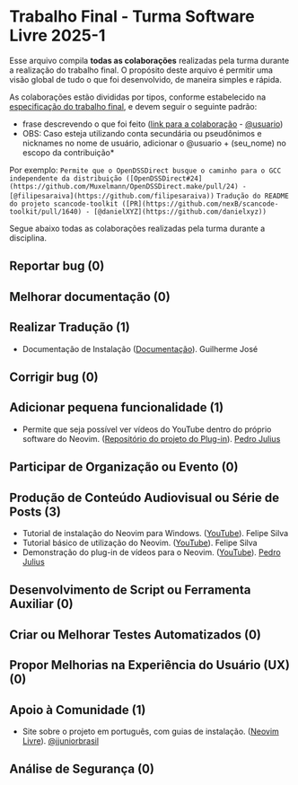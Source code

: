 # Trabalho Final - Turma Software Livre 2025-1

Esse arquivo compila **todas as colaborações** realizadas pela turma durante a realização do trabalho final.
O propósito deste arquivo é permitir uma visão global de tudo o que foi desenvolvido, de maneira simples e rápida.

As colaborações estão divididas por tipos, conforme estabelecido na [especificação do trabalho final](README.md), e devem seguir o seguinte padrão:

- frase descrevendo o que foi feito ([link para a colaboração]() - [@usuario]())
- OBS: Caso esteja utilizando conta secundária ou pseudônimos e nicknames no nome de usuário, adicionar o @usuario + (seu_nome) no escopo da contribuição\*

Por exemplo:
`Permite que o OpenDSSDirect busque o caminho para o GCC independente da distribuição ([OpenDSSDirect#24](https://github.com/Muxelmann/OpenDSSDirect.make/pull/24) - [@filipesaraiva](https://github.com/filipesaraiva))`
`Tradução do README do projeto scancode-toolkit ([PR](https://github.com/nexB/scancode-toolkit/pull/1640) - [@danielXYZ](https://github.com/danielxyz))`

Segue abaixo todas as colaborações realizadas pela turma durante a disciplina.

## Reportar bug (0)

## Melhorar documentação (0)

## Realizar Tradução (1)

- Documentação de Instalação ([Documentação](https://github.com/jjuniorbrasil/neovim-software-livre/tree/main/public/markdown/install-pt-br)). Guilherme José

## Corrigir bug (0)

## Adicionar pequena funcionalidade (1)

- Permite que seja possível ver vídeos do YouTube dentro do próprio software do Neovim. ([Repositório do projeto do Plug-in](https://github.com/Pedro-SousaM/Neovim-Youtube-Plugin/tree/main)). [Pedro Julius](https://github.com/Pedro-SousaM)

## Participar de Organização ou Evento (0)

## Produção de Conteúdo Audiovisual ou Série de Posts (3)

- Tutorial de instalação do Neovim para Windows. ([YouTube](https://youtu.be/Zj2KCDz4p1I)). Felipe Silva
- Tutorial básico de utilização do Neovim. ([YouTube](https://youtu.be/VH-XSRFzQW4)). Felipe Silva
- Demonstração do plug-in de vídeos para o Neovim. ([YouTube](https://youtu.be/5SkfxnXbDtI)). [Pedro Julius](https://github.com/Pedro-SousaM)

## Desenvolvimento de Script ou Ferramenta Auxiliar (0)

## Criar ou Melhorar Testes Automatizados (0)

## Propor Melhorias na Experiência do Usuário (UX) (0)

## Apoio à Comunidade (1)

- Site sobre o projeto em português, com guias de instalação. ([Neovim Livre](https://neovim-software-livre.vercel.app/)). [@jjuniorbrasil](https://github.com/jjuniorbrasil)

## Análise de Segurança (0)
